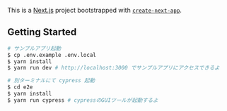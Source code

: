 This is a [Next.js](https://nextjs.org/) project bootstrapped with [`create-next-app`](https://github.com/vercel/next.js/tree/canary/packages/create-next-app).

## Getting Started

```bash
# サンプルアプリ起動
$ cp .env.example .env.local
$ yarn install
$ yarn run dev # http://localhost:3000 でサンプルアプリにアクセスできるよ

# 別ターミナルにて cypress 起動
$ cd e2e
$ yarn install
$ yarn run cypress # cypressのGUIツールが起動するよ
```
